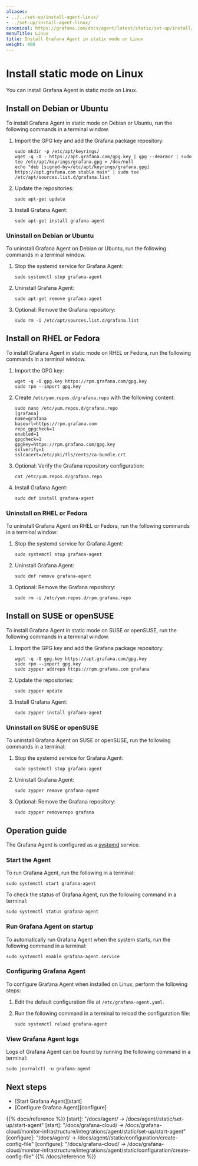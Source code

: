 ```yaml
---
aliases:
- ../../set-up/install-agent-linux/
- ../set-up/install-agent-linux/
canonical: https://grafana.com/docs/agent/latest/static/set-up/install/install-agent-linux/
menuTitle: Linux
title: Install Grafana Agent in static mode on Linux
weight: 400
---
```


# Install static mode on Linux

You can install Grafana Agent in static mode on Linux.

## Install on Debian or Ubuntu

To install Grafana Agent in static mode on Debian or Ubuntu, run the following commands in a terminal window.

1. Import the GPG key and add the Grafana package repository:

   ```shell
   sudo mkdir -p /etc/apt/keyrings/
   wget -q -O - https://apt.grafana.com/gpg.key | gpg --dearmor | sudo tee /etc/apt/keyrings/grafana.gpg > /dev/null
   echo "deb [signed-by=/etc/apt/keyrings/grafana.gpg] https://apt.grafana.com stable main" | sudo tee /etc/apt/sources.list.d/grafana.list
   ```

1. Update the repositories:

   ```shell
   sudo apt-get update
   ```

1. Install Grafana Agent:

   ```shell
   sudo apt-get install grafana-agent
   ```

### Uninstall on Debian or Ubuntu

To uninstall Grafana Agent on Debian or Ubuntu, run the following commands in a terminal window.

1. Stop the systemd service for Grafana Agent:

   ```shell
   sudo systemctl stop grafana-agent
   ```

1. Uninstall Grafana Agent:

   ```shell
   sudo apt-get remove grafana-agent
   ```

1. Optional: Remove the Grafana repository:

   ```shell
   sudo rm -i /etc/apt/sources.list.d/grafana.list
   ```

## Install on RHEL or Fedora

To install Grafana Agent in static mode on RHEL or Fedora, run the following commands in a terminal window.

1. Import the GPG key:

   ```shell
   wget -q -O gpg.key https://rpm.grafana.com/gpg.key
   sudo rpm --import gpg.key
   ```

1. Create `/etc/yum.repos.d/grafana.repo` with the following content:

   ```shell
   sudo nano /etc/yum.repos.d/grafana.repo
   [grafana]
   name=grafana
   baseurl=https://rpm.grafana.com
   repo_gpgcheck=1
   enabled=1
   gpgcheck=1
   gpgkey=https://rpm.grafana.com/gpg.key
   sslverify=1
   sslcacert=/etc/pki/tls/certs/ca-bundle.crt
   ```

1. Optional: Verify the Grafana repository configuration:

   ```shell
   cat /etc/yum.repos.d/grafana.repo
   ```

1. Install Grafana Agent:

   ```shell
   sudo dnf install grafana-agent
   ```

### Uninstall on RHEL or Fedora

To uninstall Grafana Agent on RHEL or Fedora, run the following commands in a terminal window:

1. Stop the systemd service for Grafana Agent:

   ```shell
   sudo systemctl stop grafana-agent
   ```

1. Uninstall Grafana Agent:

   ```shell
   sudo dnf remove grafana-agent
   ```

1. Optional: Remove the Grafana repository:

   ```shell
   sudo rm -i /etc/yum.repos.d/rpm.grafana.repo
   ```

## Install on SUSE or openSUSE

To install Grafana Agent in static mode on SUSE or openSUSE, run the following commands in a terminal window.

1. Import the GPG key and add the Grafana package repository:

   ```shell
   wget -q -O gpg.key https://apt.grafana.com/gpg.key
   sudo rpm --import gpg.key
   sudo zypper addrepo https://rpm.grafana.com grafana
   ```

1. Update the repositories:

   ```shell
   sudo zypper update
   ```

1. Install Grafana Agent:

   ```shell
   sudo zypper install grafana-agent
   ```

### Uninstall on SUSE or openSUSE

To uninstall Grafana Agent on SUSE or openSUSE, run the following commands in a terminal:

1. Stop the systemd service for Grafana Agent:

   ```shell
   sudo systemctl stop grafana-agent
   ````

1. Uninstall Grafana Agent:

   ```shell
   sudo zypper remove grafana-agent
   ```

1. Optional: Remove the Grafana repository:

   ```shell
   sudo zypper removerepo grafana
   ```

## Operation guide

The Grafana Agent is configured as a [systemd](https://systemd.io/) service.

### Start the Agent

To run Grafana Agent, run the following in a terminal:

   ```shell
   sudo systemctl start grafana-agent
   ```

To check the status of Grafana Agent, run the following command in a terminal:

   ```shell
   sudo systemctl status grafana-agent
   ```

### Run Grafana Agent on startup

To automatically run Grafana Agent when the system starts, run the following command in a terminal:

   ```shell
   sudo systemctl enable grafana-agent.service
   ```

### Configuring Grafana Agent

To configure Grafana Agent when installed on Linux, perform the following steps:

1. Edit the default configuration file at `/etc/grafana-agent.yaml`. 

1. Run the following command in a terminal to reload the configuration file:

   ```shell
   sudo systemctl reload grafana-agent
   ```

### View Grafana Agent logs

Logs of Grafana Agent can be found by running the following command in a terminal:

   ```shell
   sudo journalctl -u grafana-agent
   ```

## Next steps

- [Start Grafana Agent][start]
- [Configure Grafana Agent][configure]

{{% docs/reference %}}
[start]: "/docs/agent/ -> /docs/agent/<AGENT VERSION>/static/set-up/start-agent"
[start]: "/docs/grafana-cloud/ -> /docs/grafana-cloud/monitor-infrastructure/integrations/agent/static/set-up/start-agent"
[configure]: "/docs/agent/ -> /docs/agent/<AGENT VERSION>/static/configuration/create-config-file"
[configure]: "/docs/grafana-cloud/ -> /docs/grafana-cloud/monitor-infrastructure/integrations/agent/static/configuration/create-config-file"
{{% /docs/reference %}}
